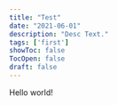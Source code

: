 ```yaml
---
title: "Test"
date: "2021-06-01"
description: "Desc Text."
tags: ['first']
showToc: false
TocOpen: false
draft: false
---
```


Hello world!
